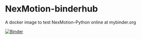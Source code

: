 # NexMotion-binderhub
A docker image to test NexMotion-Python online at mybinder.org

[![Binder](https://mybinder.org/badge_logo.svg)](https://mybinder.org/v2/gh/RobinCPC/NexMotion-binderhub/master)
